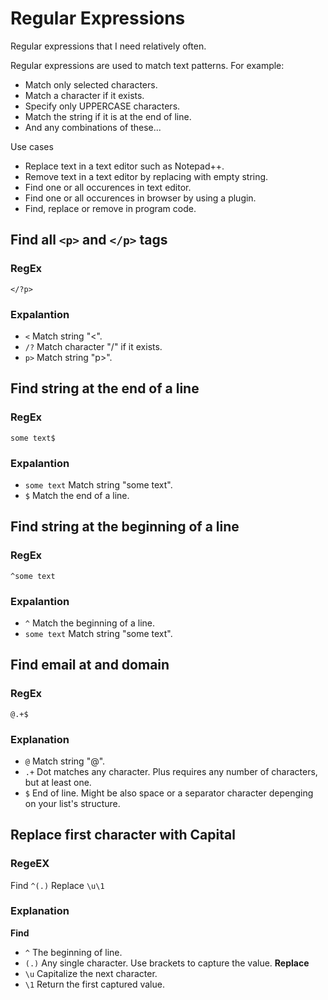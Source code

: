 # Regular Expressions
Regular expressions that I need relatively often.

Regular expressions are used to match 
text patterns. For example:
* Match only selected characters.
* Match a character if it exists.
* Specify only UPPERCASE characters.
* Match the string if it is at the end of line.
* And any combinations of these...

Use cases
* Replace text in a text editor such as Notepad++.
* Remove text in a text editor by replacing with empty string.
* Find one or all occurences in text editor.
* Find one or all occurences in browser by using a plugin.
* Find, replace or remove in program code.

## Find all `<p>` and `</p>` tags
### RegEx
`</?p>`
### Expalantion
* `<` Match string "<".
* `/?` Match character "/" if it exists.
* `p>` Match string "p>".

## Find string at the end of a line
### RegEx
`some text$`
### Expalantion
* `some text` Match string "some text".
* `$` Match the end of a line.

## Find string at the beginning of a line
### RegEx
`^some text`
### Expalantion
* `^` Match the beginning of a line.
* `some text` Match string "some text".

## Find email at and domain
### RegEx
`@.+$`
### Explanation
* `@` Match string "@".
* `.+` Dot matches any character. Plus requires any number of characters, but at least one.
* `$` End of line. Might be also space or a separator character depenging on your list's structure.

## Replace first character with Capital
### RegeEX
Find `^(.)`
Replace `\u\1`
### Explanation
<b>Find</b>
* `^` The beginning of line.
* `(.)` Any single character. Use brackets to capture the value.
<b>Replace</b>
* `\u` Capitalize the next character.
* `\1` Return the first captured value.